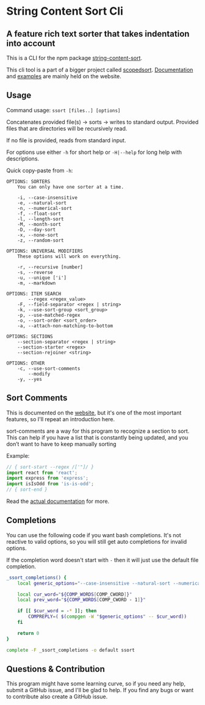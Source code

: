 # String Content Sort Cli

## A feature rich text sorter that takes indentation into account

This is a CLI for the npm package [string-content-sort](https://www.npmjs.com/package/string-content-sort).

This cli tool is a part of a bigger project called
[scopedsort](https://scopedsort.netlify.app/).
[Documentation](https://scopedsort.netlify.app/docs) and
[examples](https://scopedsort.netlify.app/examples) are mainly held on the website.

## Usage

Command usage: `ssort [files..] [options]`

Concatenates provided file(s) -> sorts -> writes to standard output.
Provided files that are directories will be recursively read.

If no file is provided, reads from standard input.

For options use either `-h` for short help or `-H|--help` for long
help with descriptions.

Quick copy-paste from `-h`:

```text
OPTIONS: SORTERS
    You can only have one sorter at a time.

    -i, --case-insensitive
    -e, --natural-sort
    -n, --numerical-sort
    -f, --float-sort
    -l, --length-sort
    -M, --month-sort
    -D, --day-sort
    -x, --none-sort
    -z, --random-sort

OPTIONS: UNIVERSAL MODIFIERS
    These options will work on everything.

    -r, --recursive [number]
    -s, --reverse
    -u, --unique ['i']
    -m, --markdown

OPTIONS: ITEM SEARCH
        --regex <regex_value>
    -F, --field-separator <regex | string>
    -k, --use-sort-group <sort_group>
    -p, --use-matched-regex
    -o, --sort-order <sort_order>
    -a, --attach-non-matching-to-bottom

OPTIONS: SECTIONS
    --section-separator <regex | string>
    --section-starter <regex>
    --section-rejoiner <string>

OPTIONS: OTHER
    -c, --use-sort-comments
        --modify
    -y, --yes
```

## Sort Comments

This is documented on the
[website](https://scopedsort.netlify.app/docs#sort-comments), but it's one of
the most important features, so I'll repeat an introduction here.

sort-comments are a way for this program to recognize a section to sort. This
can help if you have a list that is constantly being updated, and you don’t want
to have to keep manually sorting

Example:

```js
// { sort-start --regex /['"]/ }
import react from 'react';
import express from 'express';
import isIsOdd from 'is-is-odd';
// { sort-end }
```

Read the [actual documentation](https://scopedsort.netlify.app/docs#sort-comments) for more.

## Completions

You can use the following code if you want bash completions. It's not reactive
to valid options, so you will still get auto completions for invalid options.

If the completion word doesn't start with `-` then it will just use the default
file completion.

```bash
_ssort_completions() {
    local generic_options="--case-insensitive --natural-sort --numerical-sort --float-sort --length-sort --month-sort --day-sort --none-sort --random-sort --recursive --reverse --unique --markdown --regex --field-separator --use-sort-group --use-matched-regex --sort-order --attach-non-matching-to-bottom --section-separator --section-starter --section-rejoiner --use-sort-comments --modify --yes"

    local cur_word="${COMP_WORDS[COMP_CWORD]}"
    local prev_word="${COMP_WORDS[COMP_CWORD - 1]}"

    if [[ $cur_word = -* ]]; then
        COMPREPLY=( $(compgen -W "$generic_options" -- $cur_word))
    fi

    return 0
}

complete -F _ssort_completions -o default ssort

```

## Questions & Contribution

This program might have some learning curve, so if you need any help, submit a
GitHub issue, and I'll be glad to help. If you find any bugs or want to
contribute also create a GitHub issue.
